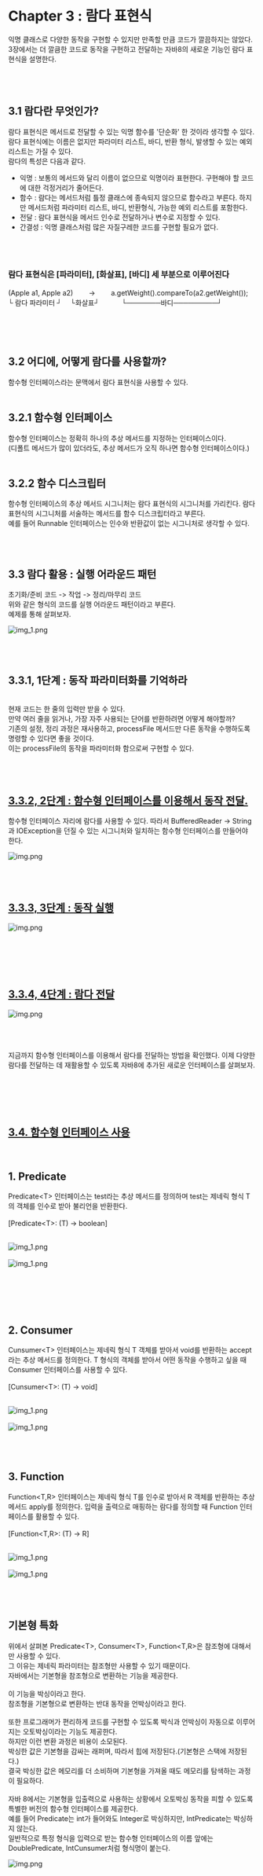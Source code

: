 # Chapter 3 : 람다 표현식
익명 클래스로 다양한 동작을 구현할 수 있지만 만족할 만큼 코드가 깔끔하지는 않았다. 3장에서는
더 깔큼한 코드로 동작을 구현하고 전달하는 자바8의 새로운 기능인 람다 표현식을 설명한다.
<br/><br/><br/><br/>

## 3.1 람다란 무엇인가?
람다 표현식은 메서드로 전달할 수 있는 익명 함수를 '단순화' 한 것이라 생각할 수 있다.
람다 표현식에는 이름은 없지만 파라미터 리스트, 바디, 반환 형식, 발생할 수 있는 예외 리스트는 가질 수 있다.<br/>
람다의 특성은 다음과 같다.<br/>
- 익명 : 보통의 메서드와 달리 이름이 없으므로 익명이라 표현한다. 구현해야 할 코드에 대한 걱정거리가 줄어든다.<br/>
- 함수 : 람다는 메서드처럼 틀정 클래스에 종속되지 않으므로 함수라고 부른다. 하지만 메서드처럼 파라미터 리스트, 바디, 반환형식, 가능한 예외 리스트를 포함한다.<br/>
- 전달 : 람다 표현식을 메서드 인수로 전달하거나 변수로 지정할 수 있다.<br/>
- 간결성 : 익명 클래스처럼 많은 자질구레한 코드를 구현할 필요가 없다.
<br/><br/><br/><br/>

### 람다 표현식은 [파라미터], [화살표], [바디] 세 부분으로 이루어진다
(Apple a1, Apple a2)　  　->　　 a.getWeight().compareTo(a2.getWeight());<br/>
   └ 람다 파라미터 ┘    　└화살표┘   　　　└───────바디─────────┘


<br/><br/><br/>
## 3.2 어디에, 어떻게 람다를 사용할까?
함수형 인터페이스라는 문맥에서 람다 표현식을 사용할 수 있다.
<br/><br/>
## 3.2.1 함수형 인터페이스
함수형 인터페이스는 정확히 하나의 추상 메서드를 지정하는 인터페이스이다.<br/>
(디폴트 메서드가 많이 있더라도, 추상 메서드가 오직 하나면 함수형 인터페이스이다.)
<br/><br/>
## 3.2.2 함수 디스크립터
함수형 인터페이스의 추상 메서드 시그니처는 람다 표현식의 시그니처를 가리킨다. 람다 표현식의 시그니처를
서술하는 메서드를 함수 디스크립터라고 부른다. <br/>
예를 들어 Runnable 인터페이스는 인수와 반환값이 없는 시그니처로 생각할 수 있다.




<br/>
<br/>

## 3.3 람다 활용 : 실행 어라운드 패턴
초기화/준비 코드 -> 작업 -> 정리/마무리 코드
<br/>
위와 같은 형식의 코드를 실행 어라운드 패턴이라고 부른다. <br/>
예제를 통해 살펴보자.
<br/>

![img_1.png](./image/img.png)

<br/>
<br/>

## 3.3.1, 1단계 : 동작 파라미터화를 기억하라
<br/>
현재 코드는 한 줄의 입력만 받을 수 있다. <br/>
만약 여러 줄을 읽거나, 가장 자주 사용되는 단어를 반환하려면 어떻게 해야할까?<br/>
기존의 설정, 정리 과정은 재사용하고, processFile 메서드만 다른 동작을 수행하도록 명령할 수 있다면 좋을 것이다.<br/>
이는 processFile의 동작을 파라미터화 함으로써 구현할 수 있다.<br/>
<br/><br/><br/>

## [3.3.2, 2단계 : 함수형 인터페이스를 이용해서 동작 전달.](https://github.com/ShinDongHun1/ModernJavaInAction_Code/tree/main/src/chapter3/level2)
함수형 인터페이스 자리에 람다를 사용할 수 있다. 따라서 BufferedReader -> String과 
IOException을 던질 수 있는 시그니처와 일치하는 함수형 인터페이스를 만들어야 한다.<br/>

![img.png](./image/img_1.png)
<br/>
<br/>
<br/>
<br/>
## [3.3.3, 3단계 : 동작 실행](https://github.com/ShinDongHun1/ModernJavaInAction_Code/tree/main/src/chapter3/level3)

![img.png](./image/img_2.png)

<br/><br/><br/><br/>

## [3.3.4, 4단계 : 람다 전달](https://github.com/ShinDongHun1/ModernJavaInAction_Code/tree/main/src/chapter3/level4)

![img.png](./image/img_3.png)
<br/><br/><br/><br/>

지금까지 함수형 인터페이스를 이용해서 람다를 전달하는 방법을 확인했다. 이제 다양한 람다를 전달하는 데 재활용할 수 있도록 자바8에 추가된 새로운 인터페이스를 살펴보자.


<br/><br/><br/><br/>




## [3.4. 함수형 인터페이스 사용](https://github.com/ShinDongHun1/ModernJavaInAction_Code/tree/main/src/chapter3/userfunctionalinterface)
<br/>

## 1. Predicate 
Predicate\<T> 인터페이스는 test라는 추상 메서드를 정의하며 test는 제네릭 형식 T의 객체를
인수로 받아 불리언을 반환한다.
<br/><br/>
[Predicate\<T>: (T) -> boolean]
<br/><br/>

![img_1.png](./image/img_4.png)<br/><br/>
![img_1.png](./image/img_5.png)<br/><br/>
<br/><br/>
<br/><br/>

## 2. Consumer
Cunsumer\<T> 인터페이스는 제네릭 형식 T 객체를 받아서 void를 반환하는 accept라는 추상 메서드를
정의한다. T 형식의 객체를 받아서 어떤 동작을 수행하고 싶을 때 Consumer 인터페이스를 사용할 수 있다.
<br/><br/>
[Cunsumer\<T>: (T) -> void]
<br/><br/>

![img_1.png](./image/img_6.png)<br/><br/>
![img_1.png](./image/img_7.png)<br/><br/>
<br/><br/>

## 3. Function
Function\<T,R> 인터페이스는 제네릭 형식 T를 인수로 받아서 R 객체를 반환하는 추상 메서드 apply를 정의한다.
입력을 출력으로 매핑하는 람다를 정의할 때 Function 인터페이스를 활용할 수 있다.
<br/><br/>
[Function\<T,R>: (T) -> R]
<br/><br/>

![img_1.png](./image/img_8.png)<br/><br/>
![img_1.png](./image/img_9.png)<br/><br/>
<br/><br/>

## 기본형 특화
위에서 살펴본 Predicate\<T>, Consumer\<T>, Function\<T,R>은 참조형에 대해서만 사용할 수 있다.<br/>
그 이유는 제네릭 파라미터는 참조형만 사용할 수 있기 때문이다. <br/>
자바에서는 기본형을 참조형으로 변환하는 기능을 제공한다.<br/>
<br/>
이 기능을 박싱이라고 한다.<br/>
참조형을 기본형으로 변환하는 반대 동작을 언박싱이라고 한다.<br/>
<br/>
또한 프로그래머가 편리하게 코드를 구현할 수 있도록 박식과 언박싱이 자동으로 이루어지는 오토박싱이라는 기능도 제공한다.<br/>
하지만 이런 변환 과정은 비용이 소모된다.<br/> 
박싱한 값은 기본형을 감싸는 래퍼며, 따라서 힙에 저장된다.(기본형은 스택에 저장된다.) <br/>
결국 박싱한 값은 메모리를 더 소비하며 기본형을 가져올 때도 메모리를 탐색하는 과정이 필요하다.<br/>
<br/>
자바 8에서는 기본형을 입출력으로 사용하는 상황에서 오토박싱 동작을 피할 수 있도록 특별한 버전의 함수형 인터페이스를 제공한다.<br/>
예를 들어 Predicate<Integer>는 int가 들어와도 Integer로 박싱하지만, IntPredicate는 박싱하지 않는다. <br/>
일반적으로 특정 형식을 입력으로 받는 함수형 인터페이스의 이름 앞에는 DoublePredicate, IntCunsumer처럼 형식명이 붙는다.

![img.png](./image/img_10.png)
<br/><br/>
<br/><br/><br/><br/>


# 3.5 형식 검사, 형식 추론, 제약
람다 표현식을 처음 설명할 때 람다로 함수형 인터페이스의 인스턴스를 만들 수 있다고 언급했다.<br/>
람다 표현식 자체에는 람다가 어떤 함수형 인터페이스를 구현했는지의 정보가 포함되어 있지 않다.<br/>
따라서 람다 표현식을 더 제대로 이해하려면 람다의 실제 형식을 파악해야 한다.
<br/><br/><br/><br/>

## 3.5.1 형식 검사
람다가 사용되는 Context를 이용해서 람다의 형식을 추론할 수 있다. 어떤 콘텍스트에서 기대되는 람다 표현식의 형식을 '대상 형식' 이라고 부른다<br/>
대상 형식을 만족한다면, 즉 함수 디스크립터를 만족한다면 형식 확인을 완료한다.<br/>
<br/>

## [3.5.2 같은 람다, 다른 함수형 인터페이스](https://github.com/ShinDongHun1/ModernJavaInAction_Code/tree/main/src/chapter3/targettypeing)
'대상 형식'이라는 특징 때문에 같은 람다 표현식이라도 호환되는 추상 메서드를 가진 다른 함수형 인터페이스로 사용될 수 있다.
<br/>
예를 들어 이전에 살펴본 Callable과 PreivilefedAction 인터페이스는 인수를 받지 않고 제네릭 형식 T를 반환하는 함수를 정의한다. 따라서 아래 두 할당문은 유효한 코드이다.

![img_1.png](./image/img_11.png)<br/><br/>

### [참고] 특별한 void 호환 규칙
람다의 바디에 일반 표현식이 있으면 void를 반환하는 함수 디스크립터와 호환된다. (물론 파라미터 리스트도 호환되어야 한다.)<br/>
예를 들어 다음 두 행에서 List의 add메서드는 Consumer 콘텍스트 (T -> void)가 기대하는 void 대신 boolean을 반환하지만 유효한 코드이다.
<br/>
//Predicate는 불리언 반환값을 갖는다.
Predicate<String> p = s-> list.add(s);

//Consumer는 void 반환값을 갖는다.
Consumer<String> c = s-> list.add(s);

<br/><br/><br/>
## 3.5.3 형식 추론
우리 코드를 좀 더 단순화할 수 있는 방법이 있다. 자바 컴파일러는 람다 표현식이 사용된 콘텍스트(대상 형식)를 이용해서 람다 표현식과 관련된 함수형 인터페이스를 추론한다.
<br/>
즉 대상 형식을 이용해서 함수 디스크립터를 알 수 있으므로 컴파일러는 람다의 시그니처도 추론할 수 있다.
결과적으로 컴파일러는 람다 표현식의 파라미터 형식에 접근할 수 있으므로 람다 문법에서 이를 생략할 수 있다.
<br/>
![img_1.png](./image/img_13.png)<br/><br/>
상황에 따라 명시적으로 선언하는 것이 좋을때도 있고, 생략하는 것이 더 좋을때도 있다.
상황에 따라서 가독성을 향상시키는 방향으로 결정하도록 하자.

<br/><br/><br/>

## [3.5.4 지역 변수 사용](https://github.com/ShinDongHun1/ModernJavaInAction_Code/tree/main/src/chapter3/lambdacapturing)
람다 표현식에서는 자유 변수(외부에서 정의된 변수)를 활용할 수 있는데, 이와 같은 동작을 '람다 캡처링' 이라 부른다.<br/>그러나 자유 변수에도 약간에 제약이 있다. 람다는 인스턴스 변수와 정적 변수를 자유롭게 캡처할 수 있다.
하지만 그러려면 지역 변수는 명시적으로 final로 선언되어 있어야 하거나 실질적으로 final로 선언된 변수와 똑같이 사용되어야 한다.(값이 변하면 안된다는 소리이다.)<br/>

![img_1.png](./image/img_14.png)<br/><br/>

### 지역 변수의 제약
왜 지역 변수에 이런 제약이 필요할까? <br/>
우선 내부적으로 인스턴스 변수와 지역 변수는 태생부터 다르다. 인스턴스 변수는 힙에 저장되는 반면 지역변수는 스택에 저장된다.<br/>
람다에서 지역변수에 바로 접근할 수 있다는 가정하에 람다가 스레드에서 실행된다면 변수를 할당한 스레드가 사라져서 변수 할당이 해제되었는데도
람다를 실행하는 스레드에서는 해당 변수에 접근하려 할 수 있다. 따라서 자바 구현에서는 원래 변수에 접근을 허용하는 것이 아니라
자유 지역 변수의 복사본을 제공한다. 따라서 복사본의 값이 바뀌지 않아야 하므로 지역 변수에는 한 번만 값을 할당해야 한다는 제약이 생긴 것이다.


## 3.6 메서드 참조
메서드 참조를 이용하면 기존의 메서드 정의를 재활용해서 람다처럼 전달할 수 있다. 때로는 람다 표현식보다 메서드 참조를 사용하는 것이 더 가독성이 좋으며 자연스러울 수 있다.
다음은 메서드 참조와 새로운 자바8 API를 활용한 정렬 예제이다.
<br/>
다음은 기존 코드이다.
![img_1.png](./image/img_15.png)<br/><br/>
다음은 메서드 참조의 java.util.Comparator.comparing을 활용한 코드이다
![img_1.png](./image/img_16.png)<br/><br/>

### 3.6.1 요약
메소드 참조는 특정 메서드만을 호출하는 람다의 축약형이라고 생각할 수 있다.
예를 들어 람다가 '이 메시드를 직접 호출해'라고 명령한다면 메서드를 어떻게 호출해야 하는지 설명을 참조하기보다는 메서드명을 직접 참조하는 것이 편리하다.
실제로 메서드 참조를 이용하면 기존 메서드 구현으로 람다 표현식을 만들 수 있다.
이때 명시적으로 메서드명을 참조함으로써 가독성을 높일 수 있다. 
메서드 참조는 어떻게 활용할까? 메서드면 앞에 구분자(::)를 붙이는 방법으로 메서드 참조를 활용할 수 있다.
예를 들어 Apple.getWeight는 Apple 클래스에 정의된 getWeight의 메서드 참조다. 실제로 메서드를 호출하는 것은 아니므로 괄호는 필요 없음을 기억하자.
결과적으로 메서드 참조는 람다 표현식 (Apple a) -> a.getWeight()를 축약한 것이다.
아래는 자바8에서 사용 가능한 다양한 메서드 참조 예제이다.